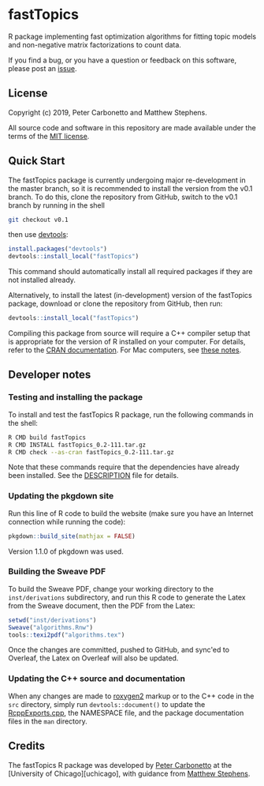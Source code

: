 # fastTopics

R package implementing fast optimization algorithms for fitting topic
models and non-negative matrix factorizations to count data.

If you find a bug, or you have a question or feedback on this software,
please post an [issue][issues].

## License

Copyright (c) 2019, Peter Carbonetto and Matthew Stephens.

All source code and software in this repository are made available
under the terms of the [MIT license][mit-license].

## Quick Start

The fastTopics package is currently undergoing major re-development in
the master branch, so it is recommended to install the version from
the v0.1 branch. To do this, clone the repository from GitHub, switch
to the v0.1 branch by running in the shell

```bash
git checkout v0.1
```

then use [devtools][devtools]:

```R
install.packages("devtools")
devtools::install_local("fastTopics")
```

This command should automatically install all required packages if
they are not installed already.

Alternatively, to install the latest (in-development) version of the
fastTopics package, download or clone the repository from GitHub, then
run:

```R
devtools::install_local("fastTopics")
```

Compiling this package from source will require a C++ compiler setup
that is appropriate for the version of R installed on your
computer. For details, refer to the [CRAN documentation][cran]. For
Mac computers, see [these notes][compiling-macos].

## Developer notes

### Testing and installing the package

To install and test the fastTopics R package, run the following
commands in the shell:

```bash
R CMD build fastTopics
R CMD INSTALL fastTopics_0.2-111.tar.gz
R CMD check --as-cran fastTopics_0.2-111.tar.gz
```

Note that these commands require that the dependencies have already
been installed. See the [DESCRIPTION](DESCRIPTION) file for details.

### Updating the pkgdown site

Run this line of R code to build the website (make sure you have an
Internet connection while running the code):

```R
pkgdown::build_site(mathjax = FALSE)
```

Version 1.1.0 of pkgdown was used.

### Building the Sweave PDF

To build the Sweave PDF, change your working directory to the
`inst/derivations` subdirectory, and run this R code to generate the
Latex from the Sweave document, then the PDF from the Latex:

```R
setwd("inst/derivations")
Sweave("algorithms.Rnw")
tools::texi2pdf("algorithms.tex")
```

Once the changes are committed, pushed to GitHub, and sync'ed to
Overleaf, the Latex on Overleaf will also be updated.

### Updating the C++ source and documentation

When any changes are made to [roxygen2][roxygen2] markup or to the C++
code in the `src` directory, simply run `devtools::document()` to 
update the [RcppExports.cpp](src/RcppExports.cpp), the NAMESPACE file,
and the package documentation files in the `man` directory.

## Credits

The fastTopics R package was developed by [Peter Carbonetto][peter] at
the [University of Chicago][uchicago], with guidance from
[Matthew Stephens][matthew].

[mit-license]: https://opensource.org/licenses/mit-license.html
[issues]: https://github.com/stephenslab/fastTopics/issues
[peter]: https://pcarbo.github.io
[matthew]: http://stephenslab.uchicago.edu
[roxygen2]: https://cran.r-project.org/package=roxygen2
[devtools]: https://github.com/r-lib/devtools
[cran]: https://cran.r-project.org
[compiling-macos]: https://pcarbo.github.io/pcarbo/r-macos.html
